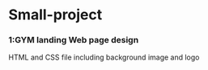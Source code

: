 # Small-project
<h3>1:GYM landing Web page design</h3>
<p>HTML and CSS file including background image and logo
